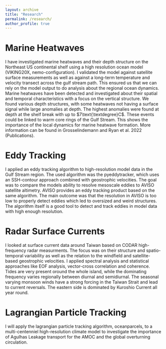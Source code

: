 ```yaml
---
layout: archive
title: "Research"
permalink: /research/
author_profile: true
---
```


# Marine Heatwaves

I have investigated marine heatwaves and their depth structure on the Northeast US continental shelf using a high resolution ocean model (VIKING20X, nemo-configuration). I validated the model against satellite surface measurements as well as against a long-term temperature and velocity transect across the gulf stream path. This ensured us that we can rely on the model output to do analysis about the regional ocean dynamics. Marine heatwaves have been detected and  investigated about their spatial and temporal characteristics with a focus on the vertical structure. We found various depth structures, with some heatwaves not having a surface signal while large anomalies at depth. The highest anomalies were found at depth at the shelf break with up to $7\text{\textdegree}C$. These events could be linked to warm core rings of the Gulf Stream. This shows the importance of the local dynamics for marine heatwave formation. More information can be found in Grosselindemann and Ryan et al. 2022 (Publications).

# Eddy Tracking

I applied an eddy tracking algorithm to high-resolution model data in the Gulf Stream region. The used algorithm was the pyeddytracker, which uses an SSH-contour approach combined with geostrophic velocities. The goal was to compare the models ability to resolve mesoscale eddies to AVISO satellite altimetry. AVISO provides an eddy tracking product based on the same algorithm. The main outcome was that the resolution in AVISO is too low to properly detect eddies which led to oversized and weird structures. The algorithm itself is a good tool to detect and track eddies in model data with high enough resolution.

# Radar Surface Currents

I looked at surface current data around Taiwan based on CODAR high-frequency radar measurments. The focus was on their structure and spatio-temporal variability as well as the relation to the windfield and satellite-based geostrophic velocities. I applied spectral analysis and statistical approaches like EOF analysis, vector-cross correlation and coherence. Tides are very present oround the whole island, while the dominating frequency varies regionally between diurnal and semidiurnal. The seasonal varying monsoon winds have a strong forcing in the Taiwan Strait and lead to current reversals. The eastern side is dominated by Kuroshio Current all year round.

# Lagrangian Particle Tracking

I will apply the lagrangian particle tracking algorithm, oceanparcels, to a multi-centenniel high-resolution climate model to investigate the importance of Agulhas Leakage transport for the AMOC and the global overturning circulation.
